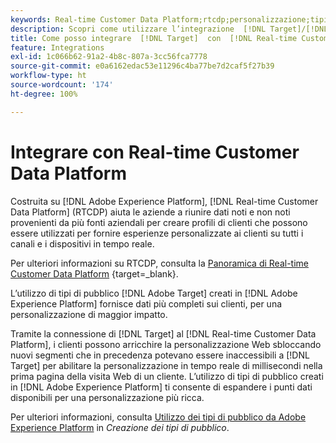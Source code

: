 ```yaml
---
keywords: Real-time Customer Data Platform;rtcdp;personalizzazione;tipi di pubblico aep;tipi di pubblico di adobe experience platform
description: Scopri come utilizzare l’integrazione  [!DNL Target]/[!DNL Real-time Customer Data Platform]  (RTCDP) per fornire dati più ricchi sui clienti e una personalizzazione di maggior impatto.
title: Come posso integrare  [!DNL Target]  con  [!DNL Real-time Customer Data Platform]?
feature: Integrations
exl-id: 1c066b62-91a2-4b8c-807a-3cc56fca7778
source-git-commit: e0a6162edac53e11296c4ba77be7d2caf5f27b39
workflow-type: ht
source-wordcount: '174'
ht-degree: 100%

---
```


# Integrare con Real-time Customer Data Platform

Costruita su [!DNL Adobe Experience Platform], [!DNL Real-time Customer Data Platform] (RTCDP) aiuta le aziende a riunire dati noti e non noti provenienti da più fonti aziendali per creare profili di clienti che possono essere utilizzati per fornire esperienze personalizzate ai clienti su tutti i canali e i dispositivi in tempo reale.

Per ulteriori informazioni su RTCDP, consulta la [Panoramica di Real-time Customer Data Platform](https://experienceleague.adobe.com/docs/experience-platform/rtcdp/overview.html?lang=it) {target=_blank}.

L’utilizzo di tipi di pubblico [!DNL Adobe Target] creati in [!DNL Adobe Experience Platform] fornisce dati più completi sui clienti, per una personalizzazione di maggior impatto.

Tramite la connessione di [!DNL Target] al [!DNL Real-time Customer Data Platform], i clienti possono arricchire la personalizzazione Web sbloccando nuovi segmenti che in precedenza potevano essere inaccessibili a [!DNL Target] per abilitare la personalizzazione in tempo reale di millisecondi nella prima pagina della visita Web di un cliente. L’utilizzo di tipi di pubblico creati in [!DNL Adobe Experience Platform] ti consente di espandere i punti dati disponibili per una personalizzazione più ricca.

Per ulteriori informazioni, consulta [Utilizzo dei tipi di pubblico da Adobe Experience Platform](/help/main/c-target/c-audiences/audiences.md#aep) in *Creazione dei tipi di pubblico*.
